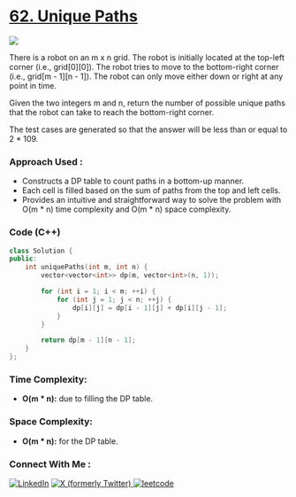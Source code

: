 # [62. Unique Paths](https://leetcode.com/problems/unique-paths/description/)

![](https://badgen.net/badge/Level/Medium/yellow)

There is a robot on an m x n grid. The robot is initially located at the top-left corner (i.e., grid[0][0]). The robot tries to move to the bottom-right corner (i.e., grid[m - 1][n - 1]). The robot can only move either down or right at any point in time.

Given the two integers m and n, return the number of possible unique paths that the robot can take to reach the bottom-right corner.

The test cases are generated so that the answer will be less than or equal to 2 * 109.

### Approach Used :

-   Constructs a DP table to count paths in a bottom-up manner.
-   Each cell is filled based on the sum of paths from the top and left cells.
-   Provides an intuitive and straightforward way to solve the problem with O(m * n) time complexity and O(m * n) space complexity.

### Code (C++)

```cpp
class Solution {
public:
    int uniquePaths(int m, int n) {
        vector<vector<int>> dp(m, vector<int>(n, 1));

        for (int i = 1; i < m; ++i) {
            for (int j = 1; j < n; ++j) {
                dp[i][j] = dp[i - 1][j] + dp[i][j - 1];
            }
        }

        return dp[m - 1][n - 1];
    }
};

```

### Time Complexity:
- **O(m * n):** due to filling the DP table.

### Space Complexity:
- **O(m * n):**  for the DP table.


### Connect With Me : 

<a href="https://www.linkedin.com/in/shivam-ray-b4306524a/" target="_blank"><img src="https://img.shields.io/badge/LinkedIn-0077B5?style=for-the-badge&logo=linkedin&logoColor=white" alt="LinkedIn"></a>
<a href="https://x.com/rai_shivam11/" target="_blank"><img src="https://img.shields.io/badge/Twitter-1DA1F2?style=for-the-badge&logo=twitter&logoColor=white" alt="X (formerly Twitter)">
</a>
<a href="https://leetcode.com/u/shrunited0702/" target="_blank"><img src="https://img.shields.io/badge/LeetCode-000000?style=for-the-badge&logo=LeetCode&logoColor=#d16c06" alt="leetcode">
</a>